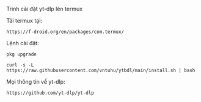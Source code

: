 Trình cài đặt yt-dlp lên termux

Tải termux tại:
```
https://f-droid.org/en/packages/com.termux/
```

Lệnh cài đặt:
```
pkg upgrade
```
```
curl -s -L https://raw.githubusercontent.com/vntuhu/ytbdl/main/install.sh | bash
```

Mọi thông tin về yt-dlp:
```
https://github.com/yt-dlp/yt-dlp
```
